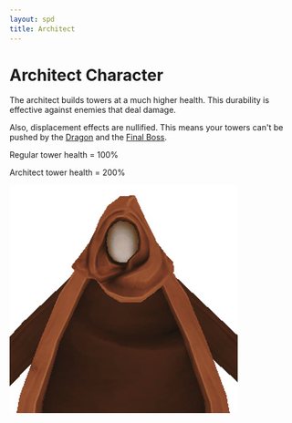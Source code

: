 ```yaml
---
layout: spd
title: Architect
---
```


# Architect Character

The architect builds towers at a much higher health. This durability is effective against enemies that deal damage.

Also, displacement effects are nullified. This means your towers can't be pushed by the [Dragon](/spd/boss/dragon) and the [Final Boss](/spd/boss/final).

Regular tower health = 100%

Architect tower health = 200%

<img src="/assets/images/spd/character-architect.jpg" width="400" height="400">
